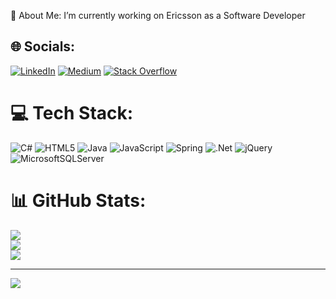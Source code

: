 💫 About Me:
 I’m currently working on Ericsson as a Software Developer


## 🌐 Socials:
[![LinkedIn](https://img.shields.io/badge/LinkedIn-%230077B5.svg?logo=linkedin&logoColor=white)](https://linkedin.com/in/https://www.linkedin.com/in/berk-garip-25216413a/) [![Medium](https://img.shields.io/badge/Medium-12100E?logo=medium&logoColor=white)](https://medium.com/@berk.garip) [![Stack Overflow](https://img.shields.io/badge/-Stackoverflow-FE7A16?logo=stack-overflow&logoColor=white)](https://stackoverflow.com/users/14895430) 

# 💻 Tech Stack:
![C#](https://img.shields.io/badge/c%23-%23239120.svg?style=for-the-badge&logo=c-sharp&logoColor=white) ![HTML5](https://img.shields.io/badge/html5-%23E34F26.svg?style=for-the-badge&logo=html5&logoColor=white) ![Java](https://img.shields.io/badge/java-%23ED8B00.svg?style=for-the-badge&logo=java&logoColor=white) ![JavaScript](https://img.shields.io/badge/javascript-%23323330.svg?style=for-the-badge&logo=javascript&logoColor=%23F7DF1E) ![Spring](https://img.shields.io/badge/spring-%236DB33F.svg?style=for-the-badge&logo=spring&logoColor=white) ![.Net](https://img.shields.io/badge/.NET-5C2D91?style=for-the-badge&logo=.net&logoColor=white) ![jQuery](https://img.shields.io/badge/jquery-%230769AD.svg?style=for-the-badge&logo=jquery&logoColor=white) ![MicrosoftSQLServer](https://img.shields.io/badge/Microsoft%20SQL%20Sever-CC2927?style=for-the-badge&logo=microsoft%20sql%20server&logoColor=white)
# 📊 GitHub Stats:
![](https://github-readme-stats.vercel.app/api?username=berkgrp&theme=dark&hide_border=false&include_all_commits=true&count_private=false)<br/>
![](https://github-readme-streak-stats.herokuapp.com/?user=berkgrp&theme=dark&hide_border=false)<br/>
![](https://github-readme-stats.vercel.app/api/top-langs/?username=berkgrp&theme=dark&hide_border=false&include_all_commits=true&count_private=false&layout=compact)

---
[![](https://visitcount.itsvg.in/api?id=berkgrp&icon=0&color=0)](https://visitcount.itsvg.in)

<!-- Proudly created with GPRM ( https://gprm.itsvg.in ) -->

